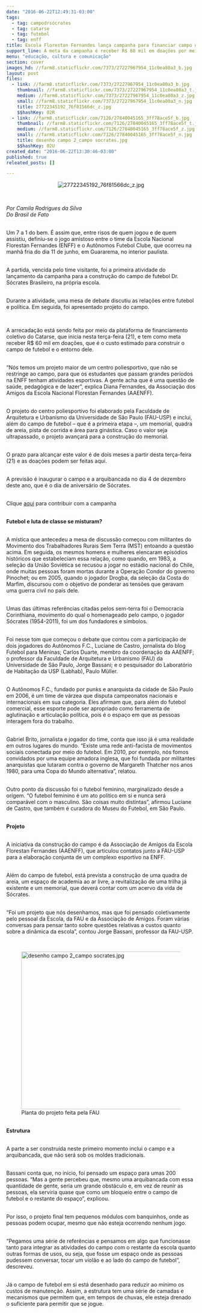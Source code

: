 ```yaml
---
date: "2016-06-22T12:49:31-03:00"
tags:
  - tag: campodrsócrates
  - tag: catarse
  - tag: futebol
  - tag: enff
title: Escola Florestan Fernandes lança campanha para financiar campo de futebol
support_line: A meta da campanha é receber R$ 60 mil em doações por meio da plataforma Catarse em um prazo de 60 dias.
menu: "educação, cultura e comunicação"
section: cover
images_hd: //farm8.staticflickr.com/7373/27227967954_11c0ea80a3_b.jpg
layout: post
files:
  - link: //farm8.staticflickr.com/7373/27227967954_11c0ea80a3_b.jpg
    thumbnail: //farm8.staticflickr.com/7373/27227967954_11c0ea80a3_t.jpg
    medium: //farm8.staticflickr.com/7373/27227967954_11c0ea80a3_z.jpg
    small: //farm8.staticflickr.com/7373/27227967954_11c0ea80a3_n.jpg
    title: 27722345192_76f81566dc_z.jpg
    $$hashKey: 02R
  - link: //farm8.staticflickr.com/7126/27840045165_3ff78ace5f_b.jpg
    thumbnail: //farm8.staticflickr.com/7126/27840045165_3ff78ace5f_t.jpg
    medium: //farm8.staticflickr.com/7126/27840045165_3ff78ace5f_z.jpg
    small: //farm8.staticflickr.com/7126/27840045165_3ff78ace5f_n.jpg
    title: desenho campo 2_campo socrates.jpg
    $$hashKey: 02U
created_date: "2016-06-22T13:30:46-03:00"
published: true
releated_posts: []

---
```

<p style="text-align:center"><img alt="27722345192_76f81566dc_z.jpg" src="//farm8.staticflickr.com/7373/27227967954_11c0ea80a3_b.jpg" /></p>

<p>&nbsp;</p>

<p><em>Por Camila Rodrigues da Silva<br />
Do Brasil de Fato</em></p>

<p><br />
Um 7 a 1 do bem. &Eacute; assim que, entre risos de quem jogou e de quem assistiu, definiu-se o jogo amistoso entre o time da Escola Nacional Florestan Fernandes (ENFF) e o Aut&ocirc;nomos Futebol Clube, que ocorreu na manh&atilde; fria do dia 11 de junho, em Guararema, no interior paulista.</p>

<p><br />
A partida, vencida pelo time visitante, foi a primeira atividade do lan&ccedil;amento da campanha para a constru&ccedil;&atilde;o do campo de futebol Dr. S&oacute;crates Brasileiro, na pr&oacute;pria escola.</p>

<p><br />
Durante a atividade, uma mesa de debate discutiu as rela&ccedil;&otilde;es entre futebol e pol&iacute;tica. Em seguida, foi apresentado projeto do campo.</p>

<p>&nbsp;</p>

<p>A arrecada&ccedil;&atilde;o est&aacute; sendo feita por meio da plataforma de financiamento coletivo do Catarse, que inicia nesta ter&ccedil;a-feira (21), e tem como meta receber R$ 60 mil em doa&ccedil;&otilde;es, que &eacute; o custo estimado para construir o campo de futebol e o entorno dele.</p>

<p><br />
&ldquo;N&oacute;s temos um projeto maior de um centro poliesportivo, que n&atilde;o se restringe ao campo, para que os estudantes que passam grandes per&iacute;odos na ENFF tenham atividades esportivas. A gente acha que &eacute; uma quest&atilde;o de sa&uacute;de, pedag&oacute;gica e de lazer&rdquo;, explica Diana Fernandes, da Associa&ccedil;&atilde;o dos Amigos da Escola Nacional Florestan Fernandes (AAENFF).</p>

<p><br />
O projeto do centro poliesportivo foi elaborado pela Faculdade de Arquitetura e Urbanismo da Universidade de S&atilde;o Paulo (FAU-USP) e inclui, al&eacute;m do campo de futebol &ndash; que &eacute; a primeira etapa &ndash;, um memorial, quadra de areia, pista de corrida e &aacute;rea para gin&aacute;stica. Caso o valor seja ultrapassado, o projeto avan&ccedil;ar&aacute; para a constru&ccedil;&atilde;o do memorial.</p>

<p><br />
O prazo para alcan&ccedil;ar este valor &eacute; de dois meses a partir desta ter&ccedil;a-feira (21) e as doa&ccedil;&otilde;es podem ser feitas aqui.</p>

<p><br />
A previs&atilde;o &eacute; inaugurar o campo e a arquibancada no dia 4 de dezembro deste ano, que &eacute; o dia de anivers&aacute;rio de S&oacute;crates.</p>

<p><br />
Clique <a href="https://www.catarse.me/campodrsocratesbrasileiro">aqui</a> para contribuir com a campanha</p>

<p><br />
<strong>Futebol e luta de classe se misturam?</strong></p>

<p><br />
A m&iacute;stica que antecedeu a mesa de discuss&atilde;o come&ccedil;ou com militantes do Movimento dos Trabalhadores Rurais Sem Terra (MST) entoando a quest&atilde;o acima. Em seguida, os mesmos homens e mulheres elencaram epis&oacute;dios hist&oacute;ricos que estabeleciam essa rela&ccedil;&atilde;o, como quando, em 1983, a sele&ccedil;&atilde;o da Uni&atilde;o Sovi&eacute;tica se recusou a jogar no est&aacute;dio nacional do Chile, onde muitas pessoas foram mortas durante a Opera&ccedil;&atilde;o Condor do governo Pinochet; ou em 2005, quando o jogador Drogba, da sele&ccedil;&atilde;o da Costa do Marfim, discursou com o objetivo de ponderar as tens&otilde;es que geravam uma guerra civil no pa&iacute;s dele.</p>

<p><br />
Umas das &uacute;ltimas refer&ecirc;ncias citadas pelos sem-terra foi o Democracia Corinthiana, movimento do qual o homenageado pelo campo, o jogador S&oacute;crates (1954-2011), foi um dos fundadores e s&iacute;mbolos.</p>

<p><br />
Foi nesse tom que come&ccedil;ou o debate que contou com a participa&ccedil;&atilde;o de dois jogadores do Aut&ocirc;nomos F.C., Luciane de Castro, jornalista do blog Futebol para Meninas; Carlos Duarte, membro da coordena&ccedil;&atilde;o da AAENFF; o professor da Faculdade de Arquitetura e Urbanismo (FAU) da Universidade de S&atilde;o Paulo, Jorge Bassani; e o pesquisador do Laborat&oacute;rio de Habita&ccedil;&atilde;o da USP (Labhab), Paulo M&uuml;ller.</p>

<p><br />
O Aut&ocirc;nomos F.C., fundado por punks e anarquista da cidade de S&atilde;o Paulo em 2006, &eacute; um time de v&aacute;rzea que disputa campeonatos nacionais e internacionais em sua categoria. Eles afirmam que, para al&eacute;m do futebol comercial, esse esporte pode ser apropriado como ferramenta de aglutina&ccedil;&atilde;o e articula&ccedil;&atilde;o pol&iacute;tica, pois &eacute; o espa&ccedil;o em que as pessoas interagem fora do trabalho.</p>

<p><br />
Gabriel Brito, jornalista e jogador do time, conta que isso j&aacute; &eacute; uma realidade em outros lugares do mundo. &ldquo;Existe uma rede anti-facista de movimentos sociais conectada por meio do futebol. Em 2010, por exemplo, n&oacute;s fomos convidados por uma equipe amadora inglesa, que foi fundada por militantes anarquistas que lutaram contra o governo de Margareth Thatcher nos anos 1980, para uma Copa do Mundo alternativa&rdquo;, relatou.</p>

<p><br />
Outro ponto da discuss&atilde;o foi o futebol feminino, marginalizado desde a origem. &ldquo;O futebol feminino &eacute; um ato pol&iacute;tico em si e nunca ser&aacute; compar&aacute;vel com o masculino. S&atilde;o coisas muito distintas&rdquo;, afirmou Luciane de Castro, que tamb&eacute;m &eacute; curadora do Museu do Futebol, em S&atilde;o Paulo.</p>

<p><br />
<strong>Projeto</strong></p>

<p><br />
A iniciativa da constru&ccedil;&atilde;o do campo &eacute; da Associa&ccedil;&atilde;o de Amigos da Escola Florestan Fernandes (AAENFF), que articulou contatos junto a FAU-USP para a elabora&ccedil;&atilde;o conjunta de um complexo esportivo na ENFF.</p>

<p><br />
Al&eacute;m do campo de futebol, est&aacute; prevista a constru&ccedil;&atilde;o de uma quadra de areia, um espa&ccedil;o de academia ao ar livre, a revitaliza&ccedil;&atilde;o de uma trilha j&aacute; existente e um memorial, que dever&aacute; contar com um acervo da vida de S&oacute;crates.</p>

<p><br />
&ldquo;Foi um projeto que n&oacute;s desenhamos, mas que foi pensado coletivamente pelo pessoal da Escola, da FAU e da Associa&ccedil;&atilde;o de Amigos. Foram v&aacute;rias conversas para pensar tanto sobre quest&otilde;es relativas a custos quanto sobre a din&acirc;mica da escola&rdquo;, contou Jorge Bassani, professor da FAU-USP.</p>

<p>&nbsp;</p>

<figure class="image"><img alt="desenho campo 2_campo socrates.jpg" height="420" src="//farm8.staticflickr.com/7126/27840045165_3ff78ace5f_b.jpg" width="700" />
<figcaption>Planta do projeto feita pela FAU&nbsp;</figcaption>
</figure>

<p><br />
<strong>Estrutura</strong></p>

<p><br />
A parte a ser constru&iacute;da neste primeiro momento inclui o campo e a arquibancada, que n&atilde;o ser&aacute; sob os moldes tradicionais.</p>

<p><br />
Bassani conta que, no in&iacute;cio, foi pensado um espa&ccedil;o para umas 200 pessoas. &ldquo;Mas a gente percebeu que, mesmo uma arquibancada com essa quantidade de gente, seria um grande obst&aacute;culo e, em vez de reunir as pessoas, ela serviria quase que como um bloqueio entre o campo de futebol e o restante do espa&ccedil;o&rdquo;, explicou.</p>

<p><br />
Por isso, o projeto final tem pequenos m&oacute;dulos com banquinhos, onde as pessoas podem ocupar, mesmo que n&atilde;o esteja ocorrendo nenhum jogo.</p>

<p><br />
&ldquo;Pegamos uma s&eacute;rie de refer&ecirc;ncias e pensamos em algo que funcionasse tanto para integrar as atividades do campo com o restante da escola quanto outras formas de usos, ou seja, que fosse um espa&ccedil;o onde as pessoas pudessem conversar, tocar um viol&atilde;o e ao lado do campo de futebol&rdquo;, descreveu.</p>

<p><br />
J&aacute; o campo de futebol em si est&aacute; desenhado para reduzir ao m&iacute;nimo os custos de manuten&ccedil;&atilde;o. Assim, a estrutura tem uma s&eacute;rie de camadas e mecanismos que permitem que, em tempos de chuvas, ele esteja drenado o suficiente para permitir que se jogue.</p>

<p>&nbsp;</p>
